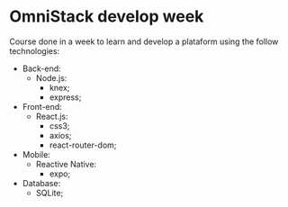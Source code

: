 # OmniStack develop week
Course done in a week to learn and develop a plataform using the follow technologies:

- Back-end:
  - Node.js:
    - knex;
    - express;
- Front-end:
  - React.js:
    - css3;
    - axios;
    - react-router-dom;
- Mobile:
  - Reactive Native:
    - expo;
- Database:
  - SQLite;
